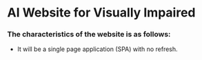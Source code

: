 # AI Website for Visually Impaired

### The characteristics of the website is as follows:

- It will be a single page application (SPA) with no refresh.

